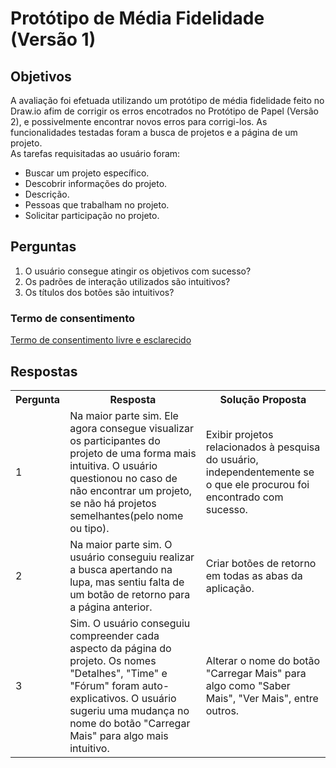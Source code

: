 # Protótipo de Média Fidelidade (Versão 1)
<div class="line"></div>

## Objetivos

A avaliação foi efetuada utilizando um protótipo de média fidelidade feito no Draw.io afim de corrigir os erros encotrados no Protótipo de Papel (Versão 2), e possivelmente encontrar novos erros para corrigi-los. As funcionalidades testadas foram a busca de projetos e a página de um projeto.
<br>
As tarefas requisitadas ao usuário foram:
<br>

- Buscar um projeto específico.
- Descobrir informações do projeto.
 - Descrição.
 - Pessoas que trabalham no projeto.
- Solicitar participação no projeto.


## Perguntas

1. O usuário consegue atingir os objetivos com sucesso?
2. Os padrões de interação utilizados são intuitivos?
3. Os títulos dos botões são intuitivos?

### Termo de consentimento

[Termo de consentimento livre e esclarecido](./termo_consentimento.md)

## Respostas

<table class="versions">
 <tr>
  <th>Pergunta</th>
  <th>Resposta</th>
        <th>Solução Proposta</th>
 </tr>
 <tr>
  <td>1</td>
  <td>Na maior parte sim. Ele agora consegue visualizar os participantes do projeto de uma forma mais intuitiva. O usuário questionou no caso de não encontrar um projeto, se não há projetos semelhantes(pelo nome ou tipo).</td>
        <td>Exibir projetos relacionados à pesquisa do usuário, independentemente se o que ele procurou foi encontrado com sucesso.</td>
 </tr>
 <tr>
  <td>2</td>
  <td>Na maior parte sim. O usuário conseguiu realizar a busca apertando na lupa, mas sentiu falta de um botão de retorno para a página anterior. </td>
        <td>Criar botões de retorno em todas as abas da aplicação.</td>
 </tr>
 <tr>
  <td>3</td>
  <td>Sim. O usuário conseguiu compreender cada aspecto da página do projeto. Os nomes "Detalhes", "Time" e "Fórum" foram auto-explicativos. O usuário sugeriu uma mudança no nome do botão "Carregar Mais" para algo mais intuitivo.</td>
        <td>Alterar o nome do botão "Carregar Mais" para algo como "Saber Mais", "Ver Mais", entre outros.</td>
 </tr>
</table> 
<br>